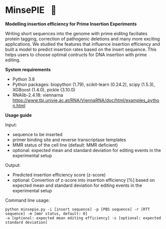# MinsePIE  &nbsp; :pie:
**Modelling insertion efficiency for Prime Insertion Experiments**

Writing short sequences into the genome with prime eiditng  faciliates protein tagging, correction of pathogenic deletions and many more exciting applications. We studied the features that influence insertion efficiency and built a model to predict insertion rates based on the insert sequence. This helps users to choose optimal contructs for DNA insertion with prime editing. 

**System requirements**

- Python 3.8
- Python packages: biopython (1.79), scikit-learn (0.24.2), scipy (1.5.3), XGBoost (1.4.0), pickle (3.10.0)
- RNAlib-2.4.18: viennarna https://www.tbi.univie.ac.at/RNA/ViennaRNA/doc/html/examples_python.html

**Usage guide**

Input:
- sequence to be inserted
- primer binding site and reverse transcriptase templates
- MMR status of the cell line (default: MMR deficient)
- optional: expected mean and standard deviation for editing events in the experimental setup

Output:
- Predicted insertion efficiency score (z-score)
- optional: Convertion of z-score into insertion efficiency [%] based on expected mean and standard deviation for editing events in the experimental setup

Command line usage:

`python minsepie.py -i [insert sequence] -p [PBS sequence] -r [RTT sequence] -m [mmr status, default: 0]` <br/>
`-a [optional: expected mean editing efficiency] -s [optional: expected standard deviation]`


